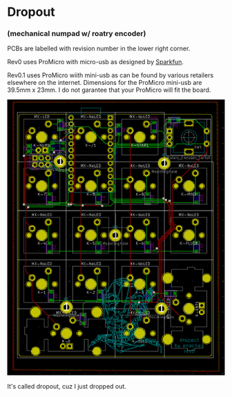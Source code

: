 # Dropout 
### (mechanical numpad w/ roatry encoder)
PCBs are labelled with revision number in the lower right corner.

Rev0 uses ProMicro with micro-usb as designed by [Sparkfun](https://www.sparkfun.com/products/12640).

Rev0.1 uses ProMicro wiith mini-usb as can be found by various retailers elsewhere on the internet. 
Dimensions for the ProMicro mini-usb are 39.5mm x 23mm. I do not garantee that your ProMicro will fit the board.


![alt text](./graphics/pcb.png "PCB")


It's called dropout, cuz I just dropped out.


